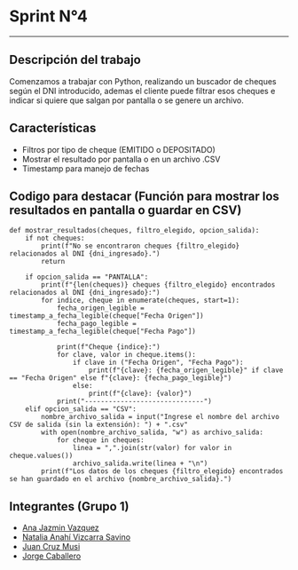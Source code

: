 # Sprint N°4
---

## Descripción del trabajo

Comenzamos a trabajar con Python, realizando un buscador de cheques según el DNI introducido, ademas el cliente puede filtrar esos cheques e indicar si quiere que salgan por pantalla o se genere un archivo.

## Características

* Filtros por tipo de cheque (EMITIDO o DEPOSITADO)
* Mostrar el resultado por pantalla o en un archivo .CSV
* Timestamp para manejo de fechas


## Codigo para destacar (Función para mostrar los resultados en pantalla o guardar en CSV)

```
def mostrar_resultados(cheques, filtro_elegido, opcion_salida):
    if not cheques:
        print(f"No se encontraron cheques {filtro_elegido} relacionados al DNI {dni_ingresado}.")
        return

    if opcion_salida == "PANTALLA":
        print(f"{len(cheques)} cheques {filtro_elegido} encontrados relacionados al DNI {dni_ingresado}:")
        for indice, cheque in enumerate(cheques, start=1):
            fecha_origen_legible = timestamp_a_fecha_legible(cheque["Fecha Origen"])
            fecha_pago_legible = timestamp_a_fecha_legible(cheque["Fecha Pago"])
            
            print(f"Cheque {indice}:")
            for clave, valor in cheque.items():
                if clave in ("Fecha Origen", "Fecha Pago"):
                    print(f"{clave}: {fecha_origen_legible}" if clave == "Fecha Origen" else f"{clave}: {fecha_pago_legible}")
                else:
                    print(f"{clave}: {valor}")
            print("------------------------------")
    elif opcion_salida == "CSV":
        nombre_archivo_salida = input("Ingrese el nombre del archivo CSV de salida (sin la extensión): ") + ".csv"
        with open(nombre_archivo_salida, "w") as archivo_salida:
            for cheque in cheques:
                linea = ",".join(str(valor) for valor in cheque.values())
                archivo_salida.write(linea + "\n")
        print(f"Los datos de los cheques {filtro_elegido} encontrados se han guardado en el archivo {nombre_archivo_salida}.")
```        

## Integrantes (Grupo 1)

* [Ana Jazmin Vazquez](https://github.com/AJVazquez27)
* [Natalia Anahí Vizcarra Savino](https://github.com/NeitRoot)
* [Juan Cruz Musi](https://github.com/JuanMusi)
* [Jorge Caballero](https://github.com/jorgecaballer0)

